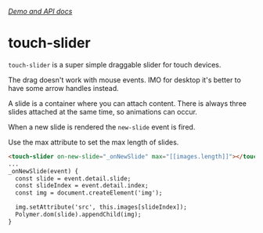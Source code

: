 _[Demo and API docs](https://sharedlabs.github.io/touch-slider/components/touch-slider/)_

# touch-slider

`touch-slider` is a super simple draggable slider for touch devices.

The drag doesn't work with mouse events. IMO for desktop it's better to have some arrow handles instead.

A slide is a container where you can attach content. There is always three slides attached at the same time, so animations can occur.

When a new slide is rendered the `new-slide` event is fired.  

Use the max attribute to set the max length of slides. 

```html
<touch-slider on-new-slide="_onNewSlide" max="[[images.length]]"></touch-slider>
...
_onNewSlide(event) {
  const slide = event.detail.slide;
  const slideIndex = event.detail.index;
  const img = document.createElement('img');

  img.setAttribute('src', this.images[slideIndex]);
  Polymer.dom(slide).appendChild(img);
}
```